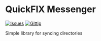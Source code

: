 # QuickFIX Messenger
[![Issues](http://img.shields.io/github/issues/jramoyo/scala-sync.svg?style=flat)](https://github.com/jramoyo/scala-sync/issues?state=open)
[![Gittip](http://img.shields.io/gittip/jramoyo.svg?style=flat)](https://www.gittip.com/jramoyo/)

Simple library for syncing directories
